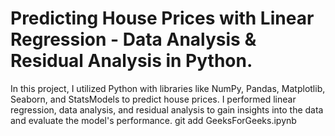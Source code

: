 # Predicting House Prices with Linear Regression - Data Analysis & Residual Analysis in Python.
In this project, I utilized Python with libraries like NumPy, Pandas, Matplotlib, Seaborn, and StatsModels to predict house prices. I performed linear regression, data analysis, and residual analysis to gain insights into the data and evaluate the model's performance.
 git add GeeksForGeeks.ipynb
